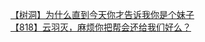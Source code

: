 [【树洞】为什么直到今天你才告诉我你是个妹子](http://tieba.baidu.com/p/2586316856?see_lz=1&pn=)   
[【818】云羽灭，麻烦你把帮会还给我们好么？](http://tieba.baidu.com/p/2586209189?see_lz=1&pn=)   
